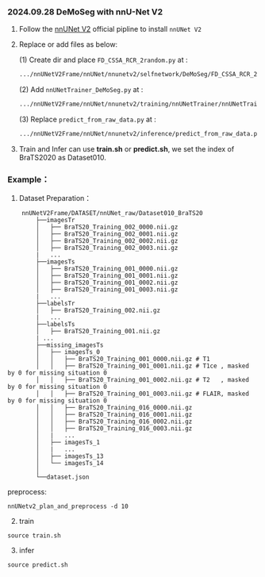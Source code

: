 ### 2024.09.28 DeMoSeg with nnU-Net V2

1. Follow the [nnUNet V2](https://github.com/MIC-DKFZ/nnUNet/tree/master) official pipline to install `nnUNet V2`
2. Replace or add files as below:
	
	(1) Create dir and place `FD_CSSA_RCR_2random.py` at : 
	```bash
	.../nnUNetV2Frame/nnUNet/nnunetv2/selfnetwork/DeMoSeg/FD_CSSA_RCR_2random.py
	```
	(2) Add `nnUNetTrainer_DeMoSeg.py` at : 
	```bash
	.../nnUNetV2Frame/nnUNet/nnunetv2/training/nnUNetTrainer/nnUNetTrainer_DeMoSeg.py
	```
	(3) Replace `predict_from_raw_data.py` at : 
	```bash
	.../nnUNetV2Frame/nnUNet/nnunetv2/inference/predict_from_raw_data.py
	```

3. Train and Infer can use **train.sh** or **predict.sh**, we set the index of BraTS2020 as Dataset010.


### Example：

1. Dataset Preparation：
```
	nnUNetV2Frame/DATASET/nnUNet_raw/Dataset010_BraTS20
		├──imagesTr
		│   ├── BraTS20_Training_002_0000.nii.gz
		│   ├── BraTS20_Training_002_0001.nii.gz
		│   ├── BraTS20_Training_002_0002.nii.gz
		│   ├── BraTS20_Training_002_0003.nii.gz
		|   ...
		├──imagesTs
		│   ├── BraTS20_Training_001_0000.nii.gz
		│   ├── BraTS20_Training_001_0001.nii.gz
		│   ├── BraTS20_Training_001_0002.nii.gz
		│   ├── BraTS20_Training_001_0003.nii.gz
		|   ...
		├──labelsTr
		│   ├── BraTS20_Training_002.nii.gz
		|   ...
		├──labelsTs
		│   ├── BraTS20_Training_001.nii.gz
		| ...
		├──missing_imagesTs
		│	├── imagesTs_0
		│	│   ├── BraTS20_Training_001_0000.nii.gz # T1
		│	│   ├── BraTS20_Training_001_0001.nii.gz # T1ce , masked by 0 for missing situation 0
		│	│   ├── BraTS20_Training_001_0002.nii.gz # T2   , masked by 0 for missing situation 0
		│	│   ├── BraTS20_Training_001_0003.nii.gz # FLAIR, masked by 0 for missing situation 0
		│	│   ├── BraTS20_Training_016_0000.nii.gz
		│	│   ├── BraTS20_Training_016_0001.nii.gz
		│	│   ├── BraTS20_Training_016_0002.nii.gz
		│	│   ├── BraTS20_Training_016_0003.nii.gz
		│	|   ...
		│	├── imagesTs_1
		│	|   ...
		│	├── imagesTs_13
		│	└── imagesTs_14
		│
		└──dataset.json
```

 preprocess:
```
nnUNetv2_plan_and_preprocess -d 10
```

2. train
```
source train.sh
```

3. infer
```
source predict.sh
```
